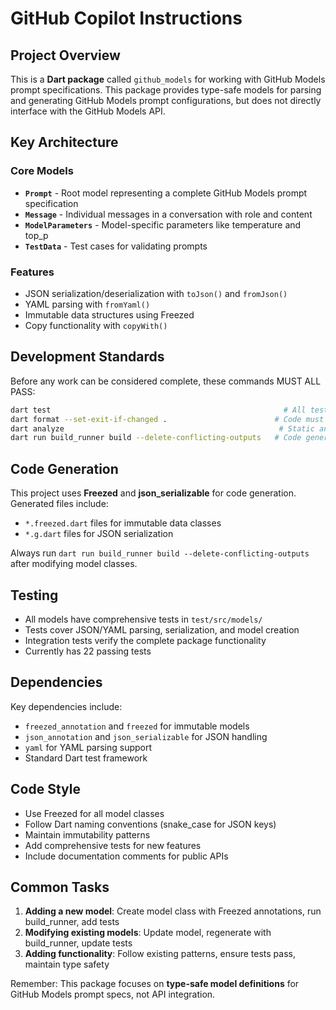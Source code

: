 # GitHub Copilot Instructions

## Project Overview

This is a **Dart package** called `github_models` for working with GitHub Models prompt specifications. This package provides type-safe models for parsing and generating GitHub Models prompt configurations, but does not directly interface with the GitHub Models API.

## Key Architecture

### Core Models
- **`Prompt`** - Root model representing a complete GitHub Models prompt specification
- **`Message`** - Individual messages in a conversation with role and content
- **`ModelParameters`** - Model-specific parameters like temperature and top_p
- **`TestData`** - Test cases for validating prompts

### Features
- JSON serialization/deserialization with `toJson()` and `fromJson()`
- YAML parsing with `fromYaml()`
- Immutable data structures using Freezed
- Copy functionality with `copyWith()`

## Development Standards

Before any work can be considered complete, these commands MUST ALL PASS:

```bash
dart test                                                    # All tests must pass
dart format --set-exit-if-changed .                        # Code must be properly formatted
dart analyze                                                # Static analysis must pass (warnings OK)
dart run build_runner build --delete-conflicting-outputs   # Code generation must succeed
```

## Code Generation

This project uses **Freezed** and **json_serializable** for code generation. Generated files include:
- `*.freezed.dart` files for immutable data classes
- `*.g.dart` files for JSON serialization

Always run `dart run build_runner build --delete-conflicting-outputs` after modifying model classes.

## Testing

- All models have comprehensive tests in `test/src/models/`
- Tests cover JSON/YAML parsing, serialization, and model creation
- Integration tests verify the complete package functionality
- Currently has 22 passing tests

## Dependencies

Key dependencies include:
- `freezed_annotation` and `freezed` for immutable models
- `json_annotation` and `json_serializable` for JSON handling
- `yaml` for YAML parsing support
- Standard Dart test framework

## Code Style

- Use Freezed for all model classes
- Follow Dart naming conventions (snake_case for JSON keys)
- Maintain immutability patterns
- Add comprehensive tests for new features
- Include documentation comments for public APIs

## Common Tasks

1. **Adding a new model**: Create model class with Freezed annotations, run build_runner, add tests
2. **Modifying existing models**: Update model, regenerate with build_runner, update tests
3. **Adding functionality**: Follow existing patterns, ensure tests pass, maintain type safety

Remember: This package focuses on **type-safe model definitions** for GitHub Models prompt specs, not API integration.